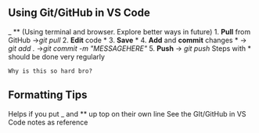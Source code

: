 ## Using Git/GitHub in VS Code
_
**
    (Using terminal and browser. Explore better ways in future)
    1. **Pull** from GitHub ->_git pull_
    2. **Edit** code                          *
    3. **Save**                               *
    4. **Add** and **commit** changes         *
        -> _git add ._
        ->_git commit_ _-m_ _"MESSAGEHERE"_
    5. **Push**
        -> _git push_
    Steps with * should be done very regularly

    Why is this so hard bro? 

## Formatting Tips
Helps if you put _ and ** up top on their own line
    See the GIt/GitHub in VS Code notes as reference